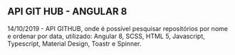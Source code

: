 ## API GIT HUB - ANGULAR 8
14/10/2019 - API GITHUB, onde é possível pesquisar repositórios por nome e ordenar por data, utilizado: Angular 8, SCSS, HTML 5, Javascript, Typescript, Material Design, Toastr e Spinner.
